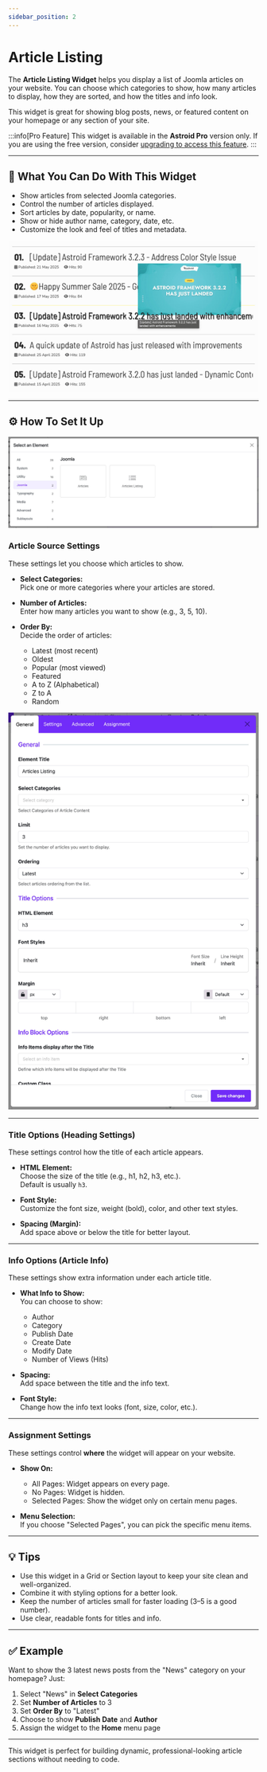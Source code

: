 ```yaml
---
sidebar_position: 2
---
```


# Article Listing

The **Article Listing Widget** helps you display a list of Joomla articles on your website. You can choose which categories to show, how many articles to display, how they are sorted, and how the titles and info look.

This widget is great for showing blog posts, news, or featured content on your homepage or any section of your site.

:::info[Pro Feature]
This widget is available in the **Astroid Pro** version only. If you are using the free version, consider [upgrading to access this feature](https://astroidframe.work/pricing).
:::

---

## 🔧 What You Can Do With This Widget

- Show articles from selected Joomla categories.
- Control the number of articles displayed.
- Sort articles by date, popularity, or name.
- Show or hide author name, category, date, etc.
- Customize the look and feel of titles and metadata.

![article-listing-display.jpg](../../../static/img/widgets/joomla/article-listing-display.jpg)

---

## ⚙️ How To Set It Up

![select-joomla-element.jpg](../../../static/img/widgets/select-joomla-element.jpg)

### **Article Source Settings**

These settings let you choose which articles to show.

- **Select Categories:**  
  Pick one or more categories where your articles are stored.

- **Number of Articles:**  
  Enter how many articles you want to show (e.g., 3, 5, 10).

- **Order By:**  
  Decide the order of articles:
  - Latest (most recent)
  - Oldest
  - Popular (most viewed)
  - Featured
  - A to Z (Alphabetical)
  - Z to A
  - Random

![article-listing-widget.jpg](../../../static/img/widgets/joomla/article-listing-widget.jpg)

---

### **Title Options** (Heading Settings)

These settings control how the title of each article appears.

- **HTML Element:**  
  Choose the size of the title (e.g., h1, h2, h3, etc.).  
  Default is usually `h3`.

- **Font Style:**  
  Customize the font size, weight (bold), color, and other text styles.

- **Spacing (Margin):**  
  Add space above or below the title for better layout.

---

### **Info Options** (Article Info)

These settings show extra information under each article title.

- **What Info to Show:**  
  You can choose to show:
  - Author
  - Category
  - Publish Date
  - Create Date
  - Modify Date
  - Number of Views (Hits)

- **Spacing:**  
  Add space between the title and the info text.

- **Font Style:**  
  Change how the info text looks (font, size, color, etc.).

---

### **Assignment Settings**

These settings control **where** the widget will appear on your website.

- **Show On:**
  - All Pages: Widget appears on every page.
  - No Pages: Widget is hidden.
  - Selected Pages: Show the widget only on certain menu pages.

- **Menu Selection:**  
  If you choose "Selected Pages", you can pick the specific menu items.

---

## 💡 Tips

- Use this widget in a Grid or Section layout to keep your site clean and well-organized.
- Combine it with styling options for a better look.
- Keep the number of articles small for faster loading (3–5 is a good number).
- Use clear, readable fonts for titles and info.

---

## ✅ Example

Want to show the 3 latest news posts from the "News" category on your homepage? Just:

1. Select "News" in **Select Categories**
2. Set **Number of Articles** to 3
3. Set **Order By** to "Latest"
4. Choose to show **Publish Date** and **Author**
5. Assign the widget to the **Home** menu page

---

This widget is perfect for building dynamic, professional-looking article sections without needing to code.